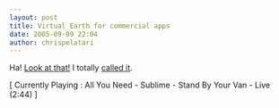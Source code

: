 ```yaml
---
layout: post
title: Virtual Earth for commercial apps
date: 2005-09-09 22:04
author: chrispelatari
---
```


<p>Ha! <a href="http://blogs.msdn.com/cthota/archive/2005/9/9.aspx">Look at 
that!</a> I totally <a href="http://www.chrisfrazier.net/blog/archive/2005/09/06/1317.aspx">called 
it</a>.</p>
<p class="media">[ Currently Playing : All You Need - Sublime - Stand By Your Van 
- Live (2:44) ]</p>
